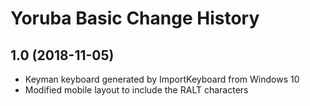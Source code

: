 Yoruba Basic Change History
====================

1.0 (2018-11-05)
----------------
* Keyman keyboard generated by ImportKeyboard from Windows 10 
* Modified mobile layout to include the RALT characters

